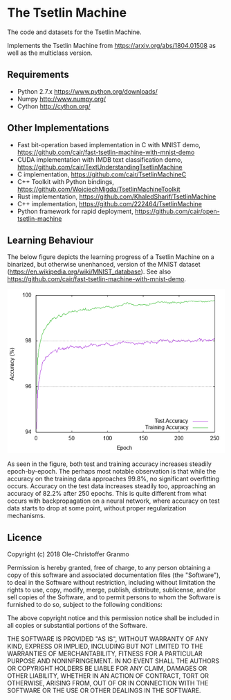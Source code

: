 # The Tsetlin Machine
The code and datasets for the Tsetlin Machine.

Implements the Tsetlin Machine from https://arxiv.org/abs/1804.01508 as well as the multiclass version.

## Requirements

- Python 2.7.x https://www.python.org/downloads/
- Numpy http://www.numpy.org/
- Cython http://cython.org/

## Other Implementations

* Fast bit-operation based implementation in C with MNIST demo, https://github.com/cair/fast-tsetlin-machine-with-mnist-demo
* CUDA implementation with IMDB text classification demo, https://github.com/cair/TextUnderstandingTsetlinMachine
* C implementation, https://github.com/cair/TsetlinMachineC
* C++ Toolkit with Python bindings, https://github.com/WojciechMigda/TsetlinMachineToolkit
* Rust implementation, https://github.com/KhaledSharif/TsetlinMachine
* C++ implementation, https://github.com/222464/TsetlinMachine
* Python framework for rapid deployment, https://github.com/cair/open-tsetlin-machine

## Learning Behaviour
The below figure depicts the learning progress of a Tsetlin Machine on a binarized, but otherwise unenhanced, version of the MNIST dataset (https://en.wikipedia.org/wiki/MNIST_database). See also https://github.com/cair/fast-tsetlin-machine-with-mnist-demo.

![Figure 4](https://github.com/olegranmo/blob/blob/master/learning_progress.png)

As seen in the figure, both test and training accuracy increases steadily epoch-by-epoch. The perhaps most notable observation is that while the accuracy on the training data approaches 99.8%, no significant overfitting occurs. Accuracy on the test data increases steadily too, approaching an accuracy of 82.2% after 250 epochs. This is quite different from what occurs with backpropagation on a neural network, where accuracy on test data starts to drop at some point, without proper regularization mechanisms.

## Licence

Copyright (c) 2018 Ole-Christoffer Granmo

Permission is hereby granted, free of charge, to any person obtaining a copy
of this software and associated documentation files (the "Software"), to deal
in the Software without restriction, including without limitation the rights
to use, copy, modify, merge, publish, distribute, sublicense, and/or sell
copies of the Software, and to permit persons to whom the Software is
furnished to do so, subject to the following conditions:

The above copyright notice and this permission notice shall be included in all
copies or substantial portions of the Software.

THE SOFTWARE IS PROVIDED "AS IS", WITHOUT WARRANTY OF ANY KIND, EXPRESS OR
IMPLIED, INCLUDING BUT NOT LIMITED TO THE WARRANTIES OF MERCHANTABILITY,
FITNESS FOR A PARTICULAR PURPOSE AND NONINFRINGEMENT. IN NO EVENT SHALL THE
AUTHORS OR COPYRIGHT HOLDERS BE LIABLE FOR ANY CLAIM, DAMAGES OR OTHER
LIABILITY, WHETHER IN AN ACTION OF CONTRACT, TORT OR OTHERWISE, ARISING FROM,
OUT OF OR IN CONNECTION WITH THE SOFTWARE OR THE USE OR OTHER DEALINGS IN THE
SOFTWARE.
